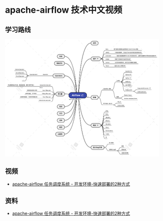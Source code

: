 # apache-airflow 技术中文视频

## 

## 学习路线

![Airflow学习路线](./imgs/Airflow学习路线.png)





## 视频

- [apache-airflow 任务调度系统 - 开发环境-快速部署的2种方式](https://www.bilibili.com/video/BV1gy4y1M7Bt)



## 资料

- [apache-airflow 任务调度系统 - 开发环境-快速部署的2种方式](./deploy.md)

